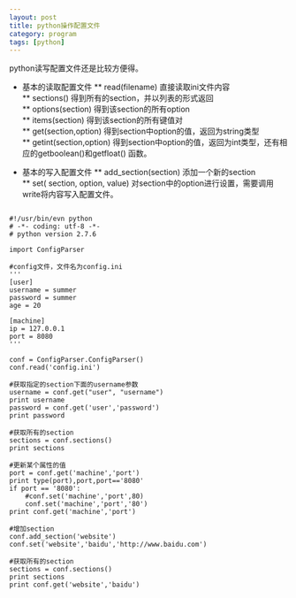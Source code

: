 ```yaml
---
layout: post
title: python操作配置文件
category: program
tags: [python]
---
```


python读写配置文件还是比较方便得。

* 基本的读取配置文件
** read(filename) 直接读取ini文件内容  
** sections() 得到所有的section，并以列表的形式返回  
** options(section) 得到该section的所有option  
** items(section) 得到该section的所有键值对  
** get(section,option) 得到section中option的值，返回为string类型  
** getint(section,option) 得到section中option的值，返回为int类型，还有相应的getboolean()和getfloat() 函数。  

* 基本的写入配置文件
** add_section(section) 添加一个新的section  
** set( section, option, value) 对section中的option进行设置，需要调用write将内容写入配置文件。  

```

#!/usr/bin/evn python
# -*- coding: utf-8 -*-
# python version 2.7.6

import ConfigParser

#config文件，文件名为config.ini
'''
[user]
username = summer
password = summer
age = 20

[machine]
ip = 127.0.0.1
port = 8080
'''

conf = ConfigParser.ConfigParser()
conf.read('config.ini')

#获取指定的section下面的username参数
username = conf.get("user", "username")
print username
password = conf.get('user','password')
print password

#获取所有的section
sections = conf.sections()
print sections

#更新某个属性的值
port = conf.get('machine','port')
print type(port),port,port=='8080'
if port == '8080':
	#conf.set('machine','port',80)
	conf.set('machine','port','80')
print conf.get('machine','port')

#增加section
conf.add_section('website')
conf.set('website','baidu','http://www.baidu.com')

#获取所有的section
sections = conf.sections()
print sections
print conf.get('website','baidu')

```
